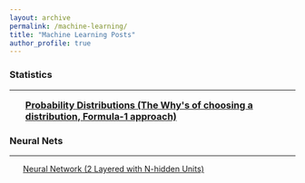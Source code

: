 ```yaml
---
layout: archive
permalink: /machine-learning/
title: "Machine Learning Posts"
author_profile: true
---
```

<h3>
Statistics
<hr>
<ul>
<a href="https://github.com/AdiVarma27/AdiVarma27.github.io/blob/master/_jupyter/2019-06-22-%20Probability%20Distributions%20(The%20Why's%20of%20choosing%20a%20distribution%2C%20Formula-1%20approach).ipynb">Probability Distributions (The Why's of choosing a distribution, Formula-1 approach)</a>	

</ul>
</h3>

<h3> Neural Nets </h3>
<hr>
<ul>
<a href="https://github.com/AdiVarma27/AdiVarma27.github.io/blob/master/_jupyter/2019-04-07-Neural%20Nets%20Math%20%26%20Implementation%20(2%20Layered%20Net%20with%20n-Hidden%20Units).ipynb">Neural Network (2 Layered with N-hidden Units)</a>
</ul>

